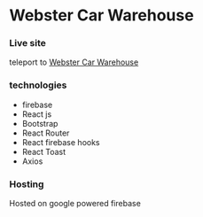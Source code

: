# Webster Car Warehouse

### Live site

teleport to [Webster Car Warehouse](https://webster-car-warehouse.web.app)

### technologies

- firebase
- React js
- Bootstrap
- React Router
- React firebase hooks
- React Toast
- Axios

### Hosting

Hosted on google powered firebase
